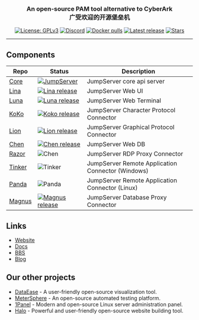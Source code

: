 <h3 align="center">An open-source PAM tool alternative to CyberArk <br> 广受欢迎的开源堡垒机</h3>

<p align="center">
  <a href="https://www.gnu.org/licenses/gpl-3.0.html"><img src="https://img.shields.io/github/license/jumpserver/jumpserver" alt="License: GPLv3"></a>
  <a href="https://discord.com/invite/jcM5tKWJ"><img src="https://img.shields.io/discord/1194233267294052363?style=flat&logo=discord&logoColor=%23f5f5f5&labelColor=%235462eb&color=%235462eb" alt="Discord"></a>
  <a href="https://hub.docker.com/u/jumpserver"><img src="https://img.shields.io/docker/pulls/jumpserver/jms_all.svg" alt="Docker pulls"></a>
  <a href="https://github.com/jumpserver/jumpserver/releases/latest"><img src="https://img.shields.io/github/v/release/jumpserver/jumpserver" alt="Latest release"></a>
  <a href="https://github.com/jumpserver/jumpserver"><img src="https://img.shields.io/github/stars/jumpserver/jumpserver?color=%231890FF&style=flat-square" alt="Stars"></a>
</p>


------------------------------
## Components

| Repo                                                     | Status                                                                                                                                                                     | Description                                                                                |
|--------------------------------------------------------|------------------------------------------------------------------------------------------------------------------------------------------------------------------------|-----------------------------------------------------------------------------------|
| [Core](https://github.com/jumpserver/jumpserver)       | <a href="https://github.com/jumpserver/jumpserver/releases"><img alt="JumpServer" src="https://img.shields.io/github/release/jumpserver/jumpserver.svg" /></a>         | JumpServer core api server                                                                 |
| [Lina](https://github.com/jumpserver/lina)             | <a href="https://github.com/jumpserver/lina/releases"><img alt="Lina release" src="https://img.shields.io/github/release/jumpserver/lina.svg" /></a>                   | JumpServer Web UI                                                                                       |
| [Luna](https://github.com/jumpserver/luna)             | <a href="https://github.com/jumpserver/luna/releases"><img alt="Luna release" src="https://img.shields.io/github/release/jumpserver/luna.svg" /></a>                   | JumpServer Web Terminal                                                                                 |
| [KoKo](https://github.com/jumpserver/koko)             | <a href="https://github.com/jumpserver/koko/releases"><img alt="Koko release" src="https://img.shields.io/github/release/jumpserver/koko.svg" /></a>                   | JumpServer Character Protocol Connector                                                                 |
| [Lion](https://github.com/jumpserver/lion)     | <a href="https://github.com/jumpserver/lion/releases"><img alt="Lion release" src="https://img.shields.io/github/release/jumpserver/lion.svg" /></a>   | JumpServer Graphical Protocol Connector                                                                 |
| [Chen](https://github.com/jumpserver/chen)     | <a href="https://github.com/jumpserver/chen/releases"><img alt="Chen release" src="https://img.shields.io/github/release/jumpserver/chen.svg" />       | JumpServer Web DB                                                                                       |  
| [Razor](https://github.com/jumpserver/razor)           | <img alt="Chen" src="https://img.shields.io/badge/release-private-red" />                                                                                              | JumpServer RDP Proxy Connector                                                                          |
| [Tinker](https://github.com/jumpserver/tinker)         | <img alt="Tinker" src="https://img.shields.io/badge/release-private-red" />                                                                                            | JumpServer Remote Application Connector (Windows)                                                       |
| [Panda](https://github.com/jumpserver/Panda)           | <img alt="Panda" src="https://img.shields.io/badge/release-private-red" />                                                                                             | JumpServer Remote Application Connector (Linux)                                                         |
| [Magnus](https://github.com/jumpserver/magnus-release) | <a href="https://github.com/jumpserver/magnus-release/releases"><img alt="Magnus release" src="https://img.shields.io/badge/release-private-red" /> | JumpServer Database Proxy Connector                                                                     |




## Links

- [Website](https://jumpserver.org/index-en.html)
- [Docs](https://en-docs.jumpserver.org)
- [BBS](https://bbs.fit2cloud.com/c/js/5)
- [Blog](https://blog.fit2cloud.com/categories/jumpserver)


## Our other projects

<!-- - [JumpServer](https://github.com/jumpserver/jumpserver/) - 广受欢迎的开源堡垒机 -->
- [DataEase](https://github.com/dataease/dataease/) - A user-friendly open-source visualization tool.
- [MeterSphere](https://github.com/metersphere/metersphere/) - An open-source automated testing platform.
- [1Panel](https://github.com/1panel-dev/1panel/) - Modern and open-source Linux server administration panel.
- [Halo](https://github.com/halo-dev/halo/) - Powerful and user-friendly open-source website building tool.
